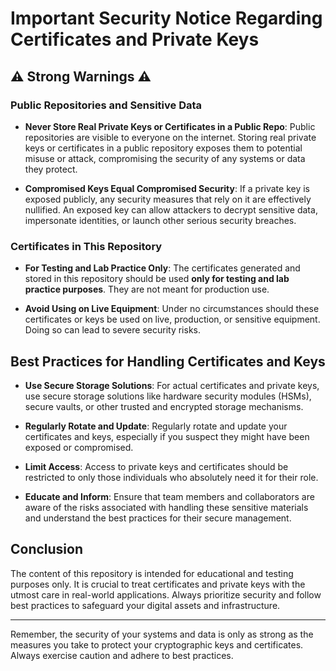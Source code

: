 # Important Security Notice Regarding Certificates and Private Keys

## ⚠️ Strong Warnings ⚠️

### Public Repositories and Sensitive Data

- **Never Store Real Private Keys or Certificates in a Public Repo**: Public repositories are visible to everyone on the internet. Storing real private keys or certificates in a public repository exposes them to potential misuse or attack, compromising the security of any systems or data they protect.

- **Compromised Keys Equal Compromised Security**: If a private key is exposed publicly, any security measures that rely on it are effectively nullified. An exposed key can allow attackers to decrypt sensitive data, impersonate identities, or launch other serious security breaches.

### Certificates in This Repository

- **For Testing and Lab Practice Only**: The certificates generated and stored in this repository should be used **only for testing and lab practice purposes**. They are not meant for production use.

- **Avoid Using on Live Equipment**: Under no circumstances should these certificates or keys be used on live, production, or sensitive equipment. Doing so can lead to severe security risks.

## Best Practices for Handling Certificates and Keys

- **Use Secure Storage Solutions**: For actual certificates and private keys, use secure storage solutions like hardware security modules (HSMs), secure vaults, or other trusted and encrypted storage mechanisms.

- **Regularly Rotate and Update**: Regularly rotate and update your certificates and keys, especially if you suspect they might have been exposed or compromised.

- **Limit Access**: Access to private keys and certificates should be restricted to only those individuals who absolutely need it for their role.

- **Educate and Inform**: Ensure that team members and collaborators are aware of the risks associated with handling these sensitive materials and understand the best practices for their secure management.

## Conclusion

The content of this repository is intended for educational and testing purposes only. It is crucial to treat certificates and private keys with the utmost care in real-world applications. Always prioritize security and follow best practices to safeguard your digital assets and infrastructure.

---

Remember, the security of your systems and data is only as strong as the measures you take to protect your cryptographic keys and certificates. Always exercise caution and adhere to best practices.
